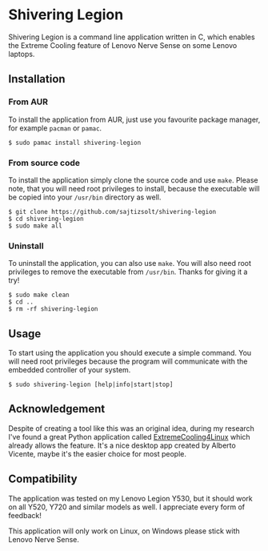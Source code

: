 # Shivering Legion

Shivering Legion is a command line application written in C, which enables the Extreme Cooling feature of Lenovo Nerve Sense on some Lenovo laptops.

## Installation

### From AUR

To install the application from AUR, just use you favourite package manager, for example `pacman` or `pamac`.

```
$ sudo pamac install shivering-legion
```

### From source code

To install the application simply clone the source code and use `make`. Please note, that you will need root privileges to install, because the executable will be copied into your `/usr/bin` directory as well.

```
$ git clone https://github.com/sajtizsolt/shivering-legion
$ cd shivering-legion
$ sudo make all
```

### Uninstall

To uninstall the application, you can also use `make`. You will also need root privileges to remove the executable from `/usr/bin`. Thanks for giving it a try!

```
$ sudo make clean
$ cd ..
$ rm -rf shivering-legion
```

## Usage

To start using the application you should execute a simple command. You will need root privileges because the program will communicate with the embedded controller of your system.

```
$ sudo shivering-legion [help|info|start|stop]
```

## Acknowledgement

Despite of creating a tool like this was an original idea, during my research I've found a great Python application called [ExtremeCooling4Linux](https://gitlab.com/OdinTdh/extremecooling4linux) which already allows the feature. It's a nice desktop app created by Alberto Vicente, maybe it's the easier choice for most people.

## Compatibility

The application was tested on my Lenovo Legion Y530, but it should work on all Y520, Y720 and similar models as well. I appreciate every form of feedback!

This application will only work on Linux, on Windows please stick with Lenovo Nerve Sense.
